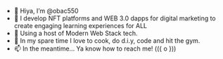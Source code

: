- 👋 Hiya, I’m @obac550
- 👀 I develop NFT platforms and WEB 3.0 dapps for digital marketing to create engaging learning experiences for ALL
- 🌱 Using a host of Modern Web Stack tech.
- 💞️ In my spare time I love to cook, do d.i.y, code and hit the gym.
- 📫 In  the meantime... Ya know how to reach me! (({ o })) 

<!---
obac550/obac550 is a ✨ special ✨ repository because its `README.md` (this file) appears on your GitHub profile.
You can click the Preview link to take a look at your changes.
--->
